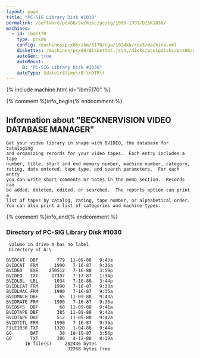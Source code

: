 ```yaml
---
layout: page
title: "PC-SIG Library Disk #1030"
permalink: /software/pcx86/sw/misc/pcsig/1000-1999/DISK1030/
machines:
  - id: ibm5170
    type: pcx86
    config: /machines/pcx86/ibm/5170/cga/1024kb/rev3/machine.xml
    diskettes: /machines/pcx86/diskettes.json,/disks/pcsigdisks/pcx86/diskettes.json
    autoGen: true
    autoMount:
      B: "PC-SIG Library Disk #1030"
    autoType: $date\r$time\rB:\rDIR\r
---
```


{% include machine.html id="ibm5170" %}

{% comment %}info_begin{% endcomment %}

## Information about "BECKNERVISION VIDEO DATABASE MANAGER"

    Get your video library in shape with BVIDEO, the database for
    cataloging
    and organizing records for your video tapes.  Each entry includes a tape
    number, title, start and end memory number, machine number, category,
    rating, date entered, tape type, and search parameters.  For each entry
    you can write short comments or notes in the memo section.  Records can
    be added, deleted, edited, or searched.  The reports option can print a
    list of tapes by catalog, rating, tape number, or alphabetical order.
    You can also print a list of categories and machine types.
{% comment %}info_end{% endcomment %}


### Directory of PC-SIG Library Disk #1030

     Volume in drive A has no label
     Directory of A:\

    BVIDCAT  DBF       779  11-09-88   9:43a
    BVIDCAT  FRM      1990   7-16-87   9:36a
    BVIDEO   EXE    250512   7-16-88   3:59p
    BVIDEO   TXT     17397   7-17-87   1:34p
    BVIDLBL  LBL      1034   7-16-88   3:44p
    BVIDLCAT FRM      1990   7-16-87   9:33a
    BVIDLMAC FRM      1990   7-16-87   9:35a
    BVIDMACH DBF        65  11-09-88   9:43a
    BVIDRATE FRM      1990   7-16-87   9:36a
    BVIDSYS  DBF        68  11-09-88   9:41a
    BVIDTAPE DBF       385  11-09-88   9:42a
    BVIDTAPE DBT       512  11-09-88   9:42a
    BVIDTITL FRM      1990   7-16-87   9:36a
    FILE1030 TXT      1320   1-04-88   9:44a
    GO       BAT        38  10-19-87   3:56p
    GO       TXT       386   4-12-88   8:19a
           16 file(s)     282446 bytes
                           32768 bytes free
